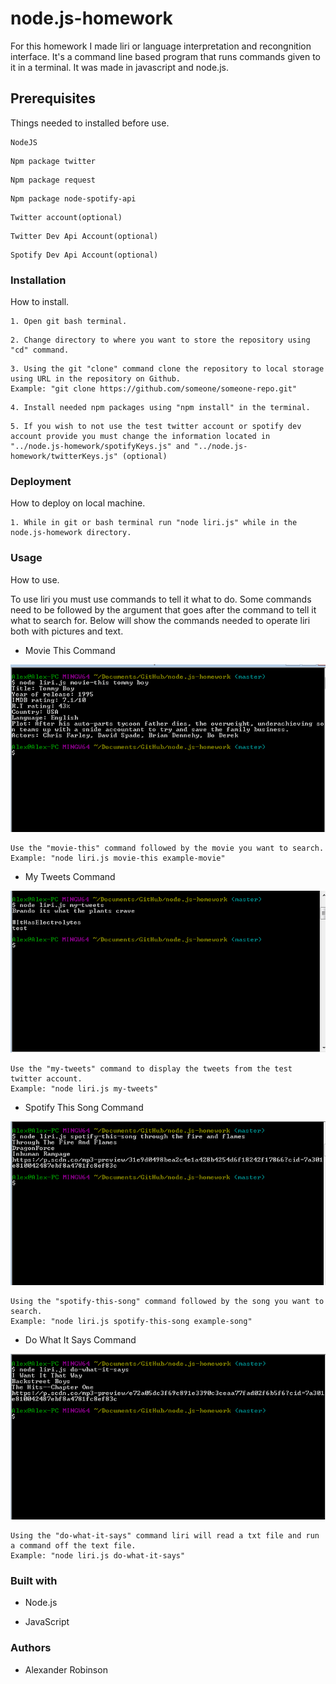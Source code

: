 # node.js-homework

For this homework I made liri or language interpretation and recongnition interface. It's a command line based program that runs commands given to it in a terminal. It was made in javascript and node.js.

## Prerequisites

Things needed to installed before use.

```
NodeJS
``` 

```
Npm package twitter
```

```
Npm package request
```

```
Npm package node-spotify-api
```

```
Twitter account(optional)
```

```
Twitter Dev Api Account(optional)
```

```
Spotify Dev Api Account(optional)
```

### Installation

How to install.

```
1. Open git bash terminal.
```

```
2. Change directory to where you want to store the repository using "cd" command. 
```

```
3. Using the git "clone" command clone the repository to local storage using URL in the repository on Github.  
Example: "git clone https://github.com/someone/someone-repo.git"
```

```
4. Install needed npm packages using "npm install" in the terminal.
```

```
5. If you wish to not use the test twitter account or spotify dev account provide you must change the information located in "../node.js-homework/spotifyKeys.js" and "../node.js-homework/twitterKeys.js" (optional)
``` 

### Deployment

How to deploy on local machine.

```
1. While in git or bash terminal run "node liri.js" while in the node.js-homework directory.
```

### Usage

How to use.

To use liri you must use commands to tell it what to do. Some commands need to be followed by the argument that goes after the command to tell it what to search for. Below will show the commands needed to operate liri both with pictures and text. 

* Movie This Command

![Movie-This1](/screenshots/movie-this.PNG)

```
Use the "movie-this" command followed by the movie you want to search. 
Example: "node liri.js movie-this example-movie"
```

* My Tweets Command

![My-Tweets1](/screenshots/my-tweets.PNG)

```
Use the "my-tweets" command to display the tweets from the test twitter account.
Example: "node liri.js my-tweets"
```

* Spotify This Song Command

![Spotify-This-Song1](/screenshots/spotify-this-song.PNG)

```
Using the "spotify-this-song" command followed by the song you want to search.
Example: "node liri.js spotify-this-song example-song"
```

* Do What It Says Command 

![Do-What1](/screenshots/do-what.PNG)

```
Using the "do-what-it-says" command liri will read a txt file and run a command off the text file.
Example: "node liri.js do-what-it-says"
```

### Built with

* Node.js

* JavaScript

### Authors

* Alexander Robinson
